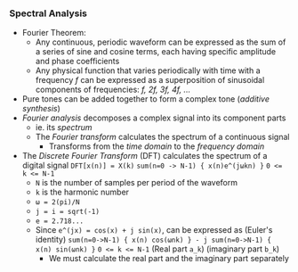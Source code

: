 ### Spectral Analysis
 - Fourier Theorem:
	 - Any continuous, periodic waveform can be expressed as the sum of a series of sine and cosine terms, each having specific amplitude and phase coefficients
	 - Any physical function that varies periodically with time with a frequency *f* can be expressed as a superposition of sinusoidal components of frequencies: *f, 2f, 3f, 4f, ...*
 - Pure tones can be added together to form a complex tone (*additive synthesis*)
 - *Fourier analysis* decomposes a complex signal into its component parts
	 - ie. its *spectrum*
	 - The *Fourier transform* calculates the spectrum of a continuous signal
		 - Transforms from the *time domain* to the *frequency domain*
 - The *Discrete Fourier Transform* (DFT) calculates the spectrum of a digital signal
	`DFT[x(n)] = X(k)`
	`sum(n=0 -> N-1) { x(n)e^(jωkn) }`    `0 <= k <= N-1`
	 - `N` is the number of samples per period of the waveform
	 - `k` is the harmonic number
	 - `ω = 2(pi)/N`
	 - `j = i = sqrt(-1)`
	 - `e = 2.718...`
	 - Since `e^(jx) = cos(x) + j sin(x)`, can be expressed as (Euler's identity)
	   `sum(n=0->N-1) { x(n) cos(ωnk) } - j sum(n=0->N-1) { x(n) sin(ωnk) }`    `0 <= k <= N-1`
	   (Real part `a_k`)                                         (imaginary part `b_k`)
		 - We must calculate the real part and the imaginary part separately
